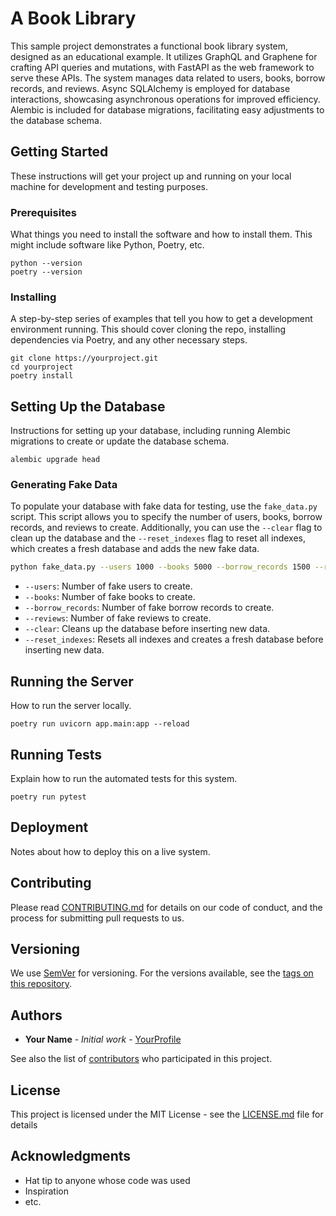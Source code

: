
# A Book Library

This sample project demonstrates a functional book library system, designed as an educational example.
It utilizes GraphQL and Graphene for crafting API queries and mutations,
with FastAPI as the web framework to serve these APIs. The system manages data related to users,
books, borrow records, and reviews. Async SQLAlchemy is employed for database interactions,
showcasing asynchronous operations for improved efficiency.
Alembic is included for database migrations, 
facilitating easy adjustments to the database schema.


## Getting Started

These instructions will get your project up and running on your local machine for development and testing purposes.

### Prerequisites

What things you need to install the software and how to install them. This might include software like Python, Poetry, etc.

```
python --version
poetry --version
```

### Installing

A step-by-step series of examples that tell you how to get a development environment running. This should cover cloning the repo, installing dependencies via Poetry, and any other necessary steps.

```
git clone https://yourproject.git
cd yourproject
poetry install
```

## Setting Up the Database

Instructions for setting up your database, including running Alembic migrations to create or update the database schema.

```
alembic upgrade head
```

### Generating Fake Data

To populate your database with fake data for testing, use the `fake_data.py` script. This script allows you to specify the number of users, books, borrow records, and reviews to create. Additionally, you can use the `--clear` flag to clean up the database and the `--reset_indexes` flag to reset all indexes, which creates a fresh database and adds the new fake data.

```bash
python fake_data.py --users 1000 --books 5000 --borrow_records 1500 --reviews 5500 --clear --reset_indexes
```

- `--users`: Number of fake users to create.
- `--books`: Number of fake books to create.
- `--borrow_records`: Number of fake borrow records to create.
- `--reviews`: Number of fake reviews to create.
- `--clear`: Cleans up the database before inserting new data.
- `--reset_indexes`: Resets all indexes and creates a fresh database before inserting new data.

## Running the Server

How to run the server locally.

```
poetry run uvicorn app.main:app --reload
```

## Running Tests

Explain how to run the automated tests for this system.

```
poetry run pytest
```

## Deployment

Notes about how to deploy this on a live system.

## Contributing

Please read [CONTRIBUTING.md](https://yourproject.github.io/contributing) for details on our code of conduct, and the process for submitting pull requests to us.

## Versioning

We use [SemVer](http://semver.org/) for versioning. For the versions available, see the [tags on this repository](https://yourproject.github.io/tags).

## Authors

* **Your Name** - *Initial work* - [YourProfile](https://github.com/YourProfile)

See also the list of [contributors](https://yourproject.github.io/contributors) who participated in this project.

## License

This project is licensed under the MIT License - see the [LICENSE.md](LICENSE.md) file for details

## Acknowledgments

- Hat tip to anyone whose code was used
- Inspiration
- etc.
